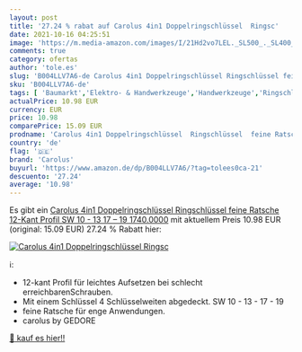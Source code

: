 ```yaml
---
layout: post
title: '27.24 % rabat auf Carolus 4in1 Doppelringschlüssel  Ringsc'
date: 2021-10-16 04:25:51
image: 'https://m.media-amazon.com/images/I/21Hd2vo7LEL._SL500_._SL400_.jpg'
comments: true
category: ofertas
author: 'tole.es'
slug: 'B004LLV7A6-de Carolus 4in1 Doppelringschlüssel Ringschlüssel feine...'
sku: 'B004LLV7A6-de'
tags: [ 'Baumarkt','Elektro- & Handwerkzeuge','Handwerkzeuge','Ringschlüssel','Schraubenschlüssel','carolus', ]
actualPrice: 10.98 EUR
currency: EUR
price: 10.98
comparePrice: 15.09 EUR
prodname: 'Carolus 4in1 Doppelringschlüssel  Ringschlüssel  feine Ratsche  12-Kant Profil  SW 10 - 13  17 – 19  1740.0000'
country: 'de'
flag: '🇩🇪'
brand: 'Carolus'
buyurl: 'https://www.amazon.de/dp/B004LLV7A6/?tag=tolees0ca-21'
descuento: '27.24'
average: '10.98'
---
```


Es gibt ein [Carolus 4in1 Doppelringschlüssel  Ringschlüssel  feine Ratsche  12-Kant Profil  SW 10 - 13  17 – 19  1740.0000](https://www.amazon.de/dp/B004LLV7A6/?tag=tolees0ca-21) mit aktuellem Preis 10.98 EUR (original: 15.09 EUR) 27.24 % Rabatt hier:

[![Carolus 4in1 Doppelringschlüssel  Ringsc](https://m.media-amazon.com/images/I/21Hd2vo7LEL._SL500_._SL400_.jpg)](https://www.amazon.de/dp/B004LLV7A6/?tag=tolees0ca-21)

ℹ️:

- 12-kant Profil für leichtes Aufsetzen bei schlecht erreichbarenSchrauben.
- Mit einem Schlüssel 4 Schlüsselweiten abgedeckt. SW 10 - 13 - 17 - 19
- feine Ratsche für enge Anwendungen.
- carolus by GEDORE

[🛒 kauf es hier!!](https://www.amazon.de/dp/B004LLV7A6/?tag=tolees0ca-21)
